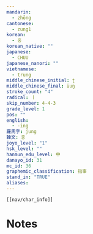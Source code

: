 ```yaml
---
mandarin:
  - zhōng
cantonese:
  - zung1
korean:
  - 중
korean_native: ""
japanese:
  - CHUU
japanese_nanori: ""
vietnamese:
  - trung
middle_chinese_initial: ʈ
middle_chinese_final: ɨuŋ
stroke_count: "4"
radical: 丨
skip_number: 4-4-3
grade_level: 1
pos: ""
english:
  - -ing
羅馬字: jung
韓文: 중
joyo_level: "1"
hsk_level: ""
hanmun_edu_level: 中
danayo_id: 31
mc_id: 36
graphemic_classification: 指事
stand_in: "TRUE"
aliases:
---
```

```meta-bind-embed
[[nav/char_info]]
```

# Notes
